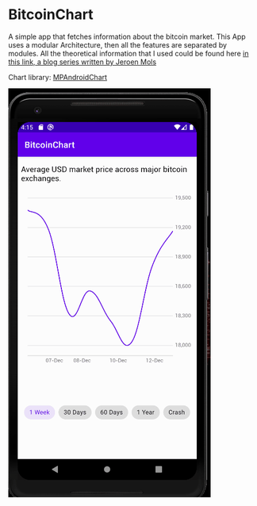 


# BitcoinChart
A simple app that fetches information about the bitcoin market.
This App uses a modular Architecture, then all the features are separated by modules. All the theoretical information that I used could be found here [in this link, a blog series written by Jeroen Mols](https://jeroenmols.com/blog/2019/03/06/modularizationwhy/)

Chart library: [MPAndroidChart](https://github.com/PhilJay/MPAndroidChart)

![Demo](https://github.com/jmartinez360/bitcoinChart/blob/master/media/demo_gif.gif)
